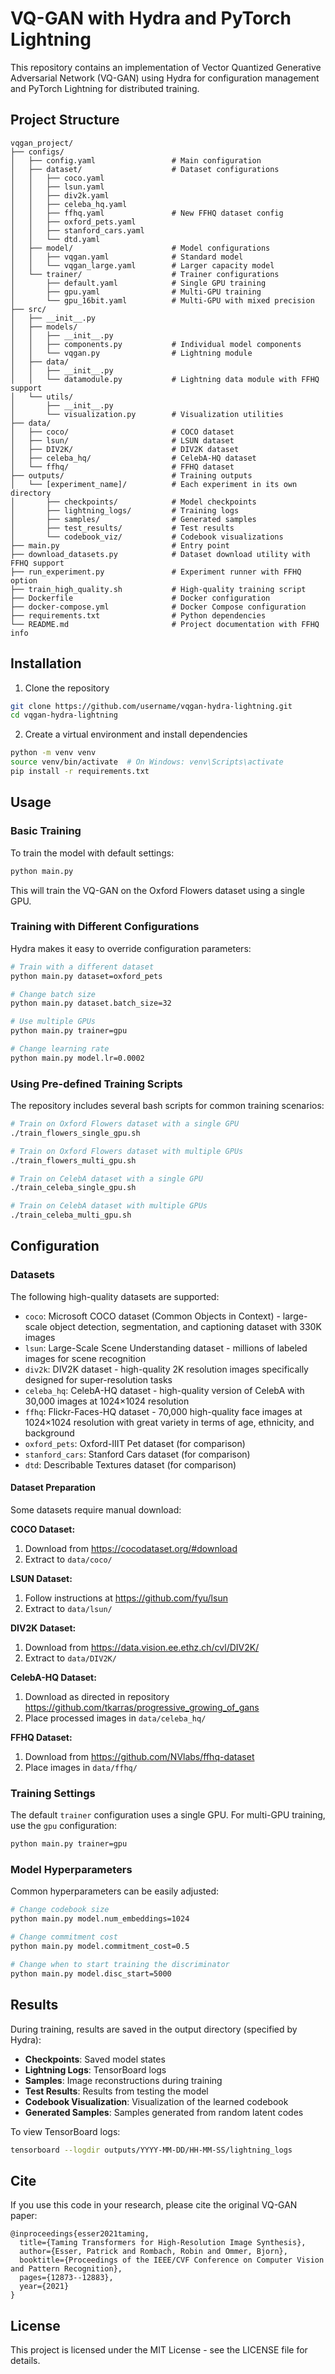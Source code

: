 # VQ-GAN with Hydra and PyTorch Lightning

This repository contains an implementation of Vector Quantized Generative Adversarial Network (VQ-GAN) using Hydra for configuration management and PyTorch Lightning for distributed training.

## Project Structure

```
vqgan_project/
├── configs/
│   ├── config.yaml                 # Main configuration
│   ├── dataset/                    # Dataset configurations
│   │   ├── coco.yaml
│   │   ├── lsun.yaml
│   │   ├── div2k.yaml
│   │   ├── celeba_hq.yaml
│   │   ├── ffhq.yaml               # New FFHQ dataset config
│   │   ├── oxford_pets.yaml
│   │   ├── stanford_cars.yaml
│   │   └── dtd.yaml
│   ├── model/                      # Model configurations
│   │   ├── vqgan.yaml              # Standard model
│   │   └── vqgan_large.yaml        # Larger capacity model
│   └── trainer/                    # Trainer configurations
│       ├── default.yaml            # Single GPU training
│       ├── gpu.yaml                # Multi-GPU training
│       └── gpu_16bit.yaml          # Multi-GPU with mixed precision
├── src/
│   ├── __init__.py
│   ├── models/
│   │   ├── __init__.py
│   │   ├── components.py           # Individual model components
│   │   └── vqgan.py                # Lightning module
│   ├── data/
│   │   ├── __init__.py
│   │   └── datamodule.py           # Lightning data module with FFHQ support
│   └── utils/
│       ├── __init__.py
│       └── visualization.py        # Visualization utilities
├── data/
│   ├── coco/                       # COCO dataset
│   ├── lsun/                       # LSUN dataset
│   ├── DIV2K/                      # DIV2K dataset
│   ├── celeba_hq/                  # CelebA-HQ dataset
│   └── ffhq/                       # FFHQ dataset
├── outputs/                        # Training outputs
│   └── [experiment_name]/          # Each experiment in its own directory
│       ├── checkpoints/            # Model checkpoints
│       ├── lightning_logs/         # Training logs
│       ├── samples/                # Generated samples
│       ├── test_results/           # Test results
│       └── codebook_viz/           # Codebook visualizations
├── main.py                         # Entry point
├── download_datasets.py            # Dataset download utility with FFHQ support
├── run_experiment.py               # Experiment runner with FFHQ option
├── train_high_quality.sh           # High-quality training script
├── Dockerfile                      # Docker configuration
├── docker-compose.yml              # Docker Compose configuration
├── requirements.txt                # Python dependencies
└── README.md                       # Project documentation with FFHQ info
```

## Installation

1. Clone the repository

```bash
git clone https://github.com/username/vqgan-hydra-lightning.git
cd vqgan-hydra-lightning
```

2. Create a virtual environment and install dependencies

```bash
python -m venv venv
source venv/bin/activate  # On Windows: venv\Scripts\activate
pip install -r requirements.txt
```

## Usage

### Basic Training

To train the model with default settings:

```bash
python main.py
```

This will train the VQ-GAN on the Oxford Flowers dataset using a single GPU.

### Training with Different Configurations

Hydra makes it easy to override configuration parameters:

```bash
# Train with a different dataset
python main.py dataset=oxford_pets

# Change batch size
python main.py dataset.batch_size=32

# Use multiple GPUs
python main.py trainer=gpu

# Change learning rate
python main.py model.lr=0.0002
```

### Using Pre-defined Training Scripts

The repository includes several bash scripts for common training scenarios:

```bash
# Train on Oxford Flowers dataset with a single GPU
./train_flowers_single_gpu.sh

# Train on Oxford Flowers dataset with multiple GPUs
./train_flowers_multi_gpu.sh

# Train on CelebA dataset with a single GPU
./train_celeba_single_gpu.sh

# Train on CelebA dataset with multiple GPUs
./train_celeba_multi_gpu.sh
```

## Configuration

### Datasets

The following high-quality datasets are supported:

- `coco`: Microsoft COCO dataset (Common Objects in Context) - large-scale object detection, segmentation, and captioning dataset with 330K images
- `lsun`: Large-Scale Scene Understanding dataset - millions of labeled images for scene recognition
- `div2k`: DIV2K dataset - high-quality 2K resolution images specifically designed for super-resolution tasks
- `celeba_hq`: CelebA-HQ dataset - high-quality version of CelebA with 30,000 images at 1024×1024 resolution
- `ffhq`: Flickr-Faces-HQ dataset - 70,000 high-quality face images at 1024×1024 resolution with great variety in terms of age, ethnicity, and background
- `oxford_pets`: Oxford-IIIT Pet dataset (for comparison)
- `stanford_cars`: Stanford Cars dataset (for comparison)
- `dtd`: Describable Textures dataset (for comparison)

#### Dataset Preparation

Some datasets require manual download:

**COCO Dataset:**
1. Download from https://cocodataset.org/#download
2. Extract to `data/coco/`

**LSUN Dataset:**
1. Follow instructions at https://github.com/fyu/lsun
2. Extract to `data/lsun/`

**DIV2K Dataset:**
1. Download from https://data.vision.ee.ethz.ch/cvl/DIV2K/
2. Extract to `data/DIV2K/`

**CelebA-HQ Dataset:**
1. Download as directed in repository https://github.com/tkarras/progressive_growing_of_gans
2. Place processed images in `data/celeba_hq/`

**FFHQ Dataset:**
1. Download from https://github.com/NVlabs/ffhq-dataset
2. Place images in `data/ffhq/`

### Training Settings

The default `trainer` configuration uses a single GPU. For multi-GPU training, use the `gpu` configuration:

```bash
python main.py trainer=gpu
```

### Model Hyperparameters

Common hyperparameters can be easily adjusted:

```bash
# Change codebook size
python main.py model.num_embeddings=1024

# Change commitment cost
python main.py model.commitment_cost=0.5

# Change when to start training the discriminator
python main.py model.disc_start=5000
```

## Results

During training, results are saved in the output directory (specified by Hydra):

- **Checkpoints**: Saved model states
- **Lightning Logs**: TensorBoard logs
- **Samples**: Image reconstructions during training
- **Test Results**: Results from testing the model
- **Codebook Visualization**: Visualization of the learned codebook
- **Generated Samples**: Samples generated from random latent codes

To view TensorBoard logs:

```bash
tensorboard --logdir outputs/YYYY-MM-DD/HH-MM-SS/lightning_logs
```

## Cite

If you use this code in your research, please cite the original VQ-GAN paper:

```
@inproceedings{esser2021taming,
  title={Taming Transformers for High-Resolution Image Synthesis},
  author={Esser, Patrick and Rombach, Robin and Ommer, Bjorn},
  booktitle={Proceedings of the IEEE/CVF Conference on Computer Vision and Pattern Recognition},
  pages={12873--12883},
  year={2021}
}
```

## License

This project is licensed under the MIT License - see the LICENSE file for details.
